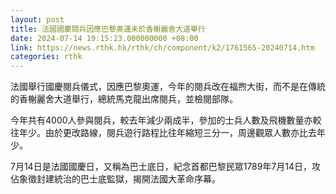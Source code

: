 ```yaml
---
layout: post
title: 法國國慶閱兵因應巴黎奧運未於香榭麗舍大道舉行
date: 2024-07-14 19:15:23.000000000 +08:00
link: https://news.rthk.hk/rthk/ch/component/k2/1761565-20240714.htm
categories: rthk
---
```


法國舉行國慶閱兵儀式，因應巴黎奧運，今年的閱兵改在福煦大街，而不是在傳統的香榭麗舍大道舉行，總統馬克龍出席閱兵，並檢閱部隊。

今年共有4000人參與閱兵，較去年減少兩成半，參加的士兵人數及飛機數量亦較往年少。由於更改路線，閱兵遊行路程比往年縮短三分一，周邊觀眾人數亦比去年少。

7月14日是法國國慶日，又稱為巴士底日，紀念首都巴黎民眾1789年7月14日，攻佔象徵封建統治的巴士底監獄，揭開法國大革命序幕。
